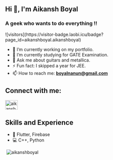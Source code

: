 ## Hi 👋, I'm Aikansh Boyal
<p> <h3>A geek who wants to do everything !!  </h3> ![visitors](https://visitor-badge.laobi.icu/badge?page_id=aikanshboyal.aikanshboyal) </p>



- 🔭 I’m currently working on my portfolio.
- 🌱 I’m currently studying for GATE Examination.
- 💬 Ask me about guitars and metallica. 
- ⚡ Fun fact: I skipped a year for JEE. 
- 📫 How to reach me: **boyalnanun@gmail.com**

## Connect with me:
<p align="left">
<a href="https://www.linkedin.com/in/aikansh-boyal-01811b200/" target="blank"><img align="center" src="https://cdn.jsdelivr.net/npm/simple-icons@3.0.1/icons/linkedin.svg" alt="aikanshboyal" height="30" width="40" /></a>
</p>

## Skills and Experience
* 📱 Flutter, Firebase
* 💻 C++, Python

<p>&nbsp;<img align="center" src="https://github-readme-stats.vercel.app/api?username=aikanshboyal&show_icons=true&theme=radical" alt="aikanshboyal" /></p>



